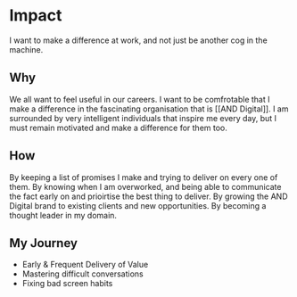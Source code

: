 # Impact

I want to make a difference at work, and not just be another cog in the machine.

## Why

We all want to feel useful in our careers. I want to be comfrotable that I make a difference in the fascinating organisation that is [[AND Digital]]. I am surrounded by very intelligent individuals that inspire me every day, but I must remain motivated and make a difference for them too.

## How

By keeping a list of promises I make and trying to deliver on every one of them.
By knowing when I am overworked, and being able to communicate the fact early on and prioirtise the best thing to deliver.
By growing the AND Digital brand to existing clients and new opportunities.
By becoming a thought leader in my domain.

## My Journey

- Early & Frequent Delivery of Value
- Mastering difficult conversations
- Fixing bad screen habits
